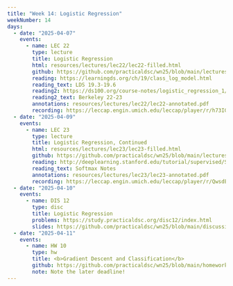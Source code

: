 ```yaml
---
title: "Week 14: Logistic Regression"
weekNumber: 14
days:
  - date: "2025-04-07"
    events:
      - name: LEC 22
        type: lecture
        title: Logistic Regression
        html: resources/lectures/lec22/lec22-filled.html
        github: https://github.com/practicaldsc/wn25/blob/main/lectures/lec22/
        reading: https://learningds.org/ch/19/class_log_model.html
        reading_text: LDS 19.3-19.6
        reading2: https://ds100.org/course-notes/logistic_regression_1/logistic_reg_1.html
        reading2_text: Berkeley 22-23
        annotations: resources/lectures/lec22/lec22-annotated.pdf
        recording: https://leccap.engin.umich.edu/leccap/player/r/h73IGk
  - date: "2025-04-09"
    events:
      - name: LEC 23
        type: lecture
        title: Logistic Regression, Continued
        html: resources/lectures/lec23/lec23-filled.html
        github: https://github.com/practicaldsc/wn25/blob/main/lectures/lec23/
        reading: http://deeplearning.stanford.edu/tutorial/supervised/SoftmaxRegression/
        reading_text: Softmax Notes
        annotations: resources/lectures/lec23/lec23-annotated.pdf
        recording: https://leccap.engin.umich.edu/leccap/player/r/QwsdET
  - date: "2025-04-10"
    events:
      - name: DIS 12
        type: disc
        title: Logistic Regression
        problems: https://study.practicaldsc.org/disc12/index.html
        slides: https://github.com/practicaldsc/wn25/blob/main/discussions/disc12/disc12.ipynb
  - date: "2025-04-11"
    events:
      - name: HW 10
        type: hw
        title: <b>Gradient Descent and Classification</b>
        github: https://github.com/practicaldsc/wn25/blob/main/homeworks/hw10/hw10.ipynb
        note: Note the later deadline!
---
```

